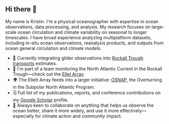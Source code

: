 ## Hi there 👋
My name is Kristin. I'm a physical oceanographer with expertise in ocean observations, data processing, and analysis. My research focuses on large-scale ocean circulation and climate variability on seasonal to longer timescales. I have broad experience analyzing multiplatform datasets, including in-situ ocean observations, reanalysis products, and outputs from ocean general circulation and climate models.

- 🔭 Currently integrating glider observations into [Rockall Trough transports](https://github.com/ScotMarPhys/Rockall_Trough_Transports) estimates.
- 🌊 I'm part of a team monitoring the North Atlantic Current in the Rockall Trough—check out the [Ellet Array](https://scotmarphys.github.io/ScotMarPhys.OSNAP-Mooring-Processing.io/).
- 🌍 The Ellett Array feeds into a larger initiative: [OSNAP](https://www.o-snap.org/), the Overturning in the Subpolar North Atlantic Program. 
- 🗒️ Full list of my publications, reports, and conference contributions on my [Google Scholar](https://scholar.google.com/citations?user=tA7ggMAAAAAJ&hl=en) profile.
- 🤝 Always keen to collaborate on anything that helps us observe the ocean better, share it more widely, and use it more effectively—especially for climate action and community impact.

<!--
**Kristin-2002/kristin-2002** is a ✨ _special_ ✨ repository because its `README.md` (this file) appears on your GitHub profile.

Here are some ideas to get you started:

- 🔭 I’m currently working on ...
- 🌱 I’m currently learning ...
- 👯 I’m looking to collaborate on ...
- 🤔 I’m looking for help with ...
- 💬 Ask me about ...
- 📫 How to reach me: ...
- 😄 Pronouns: ...
- ⚡ Fun fact: ...
-->
